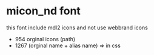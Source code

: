 # micon_nd font

this font include mdl2 icons and not use webbrand icons

- 954 orginal icons (path)
- 1267 (orginal name + alias name) => in css
